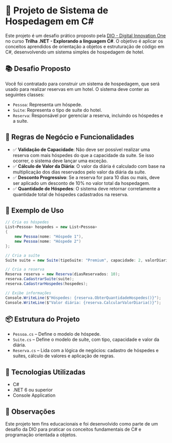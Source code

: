 # 🏨 Projeto de Sistema de Hospedagem em C#

Este projeto é um desafio prático proposto pela [DIO - Digital Innovation One](https://www.dio.me) no curso **Trilha .NET - Explorando a linguagem C#**. O objetivo é aplicar os conceitos aprendidos de orientação a objetos e estruturação de código em C#, desenvolvendo um sistema simples de hospedagem de hotel.

## 📚 Desafio Proposto

Você foi contratado para construir um sistema de hospedagem, que será usado para realizar reservas em um hotel. O sistema deve conter as seguintes classes:

- `Pessoa`: Representa um hóspede.
- `Suite`: Representa o tipo de suíte do hotel.
- `Reserva`: Responsável por gerenciar a reserva, incluindo os hóspedes e a suíte.

## 🎯 Regras de Negócio e Funcionalidades

- ✅ **Validação de Capacidade**: Não deve ser possível realizar uma reserva com mais hóspedes do que a capacidade da suíte. Se isso ocorrer, o sistema deve lançar uma exceção.
- ✅ **Cálculo de Valor da Diária**: O valor da diária é calculado com base na multiplicação dos dias reservados pelo valor da diária da suíte.
- ✅ **Desconto Progressivo**: Se a reserva for para 10 dias ou mais, deve ser aplicado um desconto de 10% no valor total da hospedagem.
- ✅ **Quantidade de Hóspedes**: O sistema deve retornar corretamente a quantidade total de hóspedes cadastrados na reserva.

## 🧪 Exemplo de Uso

```csharp
// Cria os hóspedes
List<Pessoa> hospedes = new List<Pessoa>
{
    new Pessoa(nome: "Hóspede 1"),
    new Pessoa(nome: "Hóspede 2")
};

// Cria a suíte
Suite suite = new Suite(tipoSuite: "Premium", capacidade: 2, valorDiaria: 30);

// Cria a reserva
Reserva reserva = new Reserva(diasReservados: 10);
reserva.CadastrarSuite(suite);
reserva.CadastrarHospedes(hospedes);

// Exibe informações
Console.WriteLine($"Hóspedes: {reserva.ObterQuantidadeHospedes()}");
Console.WriteLine($"Valor diária: {reserva.CalcularValorDiaria()}");
```

## 📦 Estrutura do Projeto

- `Pessoa.cs` – Define o modelo de hóspede.
- `Suite.cs` – Define o modelo de suíte, com tipo, capacidade e valor da diária.
- `Reserva.cs` – Lida com a lógica de negócios: cadastro de hóspedes e suítes, cálculo de valores e aplicação de regras.

## 🚀 Tecnologias Utilizadas

- C#
- .NET 6 ou superior
- Console Application

## 📌 Observações

Este projeto tem fins educacionais e foi desenvolvido como parte de um desafio da DIO para praticar os conceitos fundamentais de C# e programação orientada a objetos.
